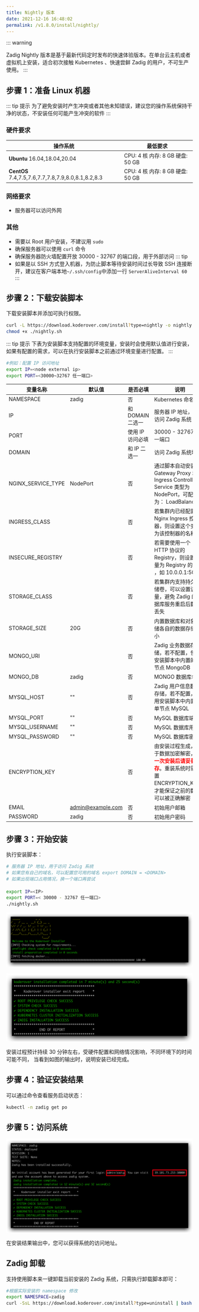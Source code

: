 ```yaml
---
title: Nightly 版本
date: 2021-12-16 16:48:02
permalink: /v1.8.0/install/nightly/
---
```

::: warning

 Zadig Nightly 版本是基于最新代码定时发布的快速体验版本。在单台云主机或者虚拟机上安装，适合初次接触 Kubernetes 、快速尝鲜 Zadig 的用户，不可生产使用。
:::
## 步骤 1：准备 Linux 机器

::: tip 提示
为了避免安装时产生冲突或者其他未知错误，建议您的操作系统保持干净的状态，不安装任何可能产生冲突的软件
:::

### 硬件要求

|  操作系统                                               |  最低要求                         |
| ------------------------------------------------------ | ---------------------------------|
| **Ubuntu** 16.04,18.04,20.04                           | CPU: 4 核  内存: 8 GB  硬盘: 50 GB |
| **CentOS** 7.4,7.5,7.6,7.7,7.8,7.9,8.0,8.1,8.2,8.3     | CPU: 4 核  内存: 8 GB  硬盘: 50 GB |


### 网络要求
- 服务器可以访问外网

### 其他
- 需要以 Root 用户安装，不建议用 `sudo`
- 确保服务器可以使用 `curl` 命令
- 确保服务器防火墙配置开放 30000 - 32767 的端口段，用于外部访问
::: tip
- 如果是以 SSH 方式登入机器，为防止脚本等待安装时间过长导致 SSH 连接断开，建议在客户端本地`~/.ssh/config`中添加一行 `ServerAliveInterval 60`
:::

## 步骤 2：下载安装脚本

下载安装脚本并添加可执行权限。
```bash
curl -L https://download.koderover.com/install?type=nightly -o nightly.sh
chmod +x ./nightly.sh
```

::: tip 提示
下表为安装脚本支持配置的环境变量，安装时会使用默认值进行安装，如果有配置的需求，可以在执行安装脚本之前通过环境变量进行配置。
:::

```bash
#例如：配置 IP 访问地址
export IP=<node external ip>
export PORT=<30000~32767 任一端口>
```

| 变量名称                   | 默认值                       | 是否必填         | 说明                                                                                                                                                       |
| -------------------------- | ---------------------------- | ---              | ----------------------                                                                                                                                     |
| NAMESPACE                  | zadig                        | 否               | Kubernetes 命名空间                                                                                                                                        |
| IP                         |                              | 和 DOMAIN 二选一 | 服务器 IP 地址，用于访问 Zadig 系统                                                                                                                        |
| PORT                       |                              | 使用 IP 访问必填 | 30000 - 32767 任一端口                                                                                                                                     |
| DOMAIN                     |                              | 和 IP 二选一     | 访问 Zadig 系统域名                                                                                                                                        |
| NGINX_SERVICE_TYPE         | NodePort                     | 否               | 通过脚本自动安装的 Gateway Proxy 和 Ingress Controller Service 类型为 NodePort，可配置为： LoadBalancer                                                     |
| INGRESS_CLASS              |                              | 否               | 若集群内已经配置了 Nginx Ingress 控制器，则设置这个变量为该控制器的名称                                                                                    |
| INSECURE_REGISTRY          |                              | 否               | 若需要使用一个 HTTP 协议的 Registry，则设置该变量为 Registry 的地址 ，如 10.0.0.1:5000                                                                     |
| STORAGE_CLASS              |                              | 否               | 若集群内支持持久存储卷，可以设置该变量，避免 Zadig 的数据库服务重启后数据丢失                                                                              |
| STORAGE_SIZE               | 20G                          | 否               | 内置数据库和对象存储各自的数据存储大小                                                                                                                     |
| MONGO_URI                  |                              | 否               | Zadig 业务数据存储，若不配置，使用安装脚本中内置的单节点 MongoDB                                                                                           |
| MONGO_DB                   | zadig                        | 否               | MONGO 数据库名称                                                                                                                                           |
| MYSQL_HOST                 | ""                           | 否               | Zadig 用户信息数据存储，若不配置，使用安装脚本中内置的单节点 MySQL                                                                                         |
| MYSQL_PORT                 | ""                           | 否               | MySQL 数据库端口                                                                                                                                           |
| MYSQL_USERNAME             | ""                           | 否               | MySQL 数据库用户名                                                                                                                                         |
| MYSQL_PASSWORD             | ""                           | 否               | MySQL 数据库密码                                                                                                                                           |
| ENCRYPTION_KEY             |                              | 否               | 由安装过程生成，用于数据加密解密，<font color=#FF000 >**第一次安装后请妥善保存**</font>。重装系统时需设置 ENCRYPTION_KEY，才能保证之前的数据可以被正确解密 |
| EMAIL                      | admin@example.com            | 否               | 初始用户邮箱                                                                                                                                               |
| PASSWORD                   | zadig                        | 否               | 初始用户密码                                                                                                                                               |

## 步骤 3：开始安装

执行安装脚本：

```bash
# 服务器 IP 地址，用于访问 Zadig 系统
# 如果您有自己的域名，可以配置您可用的域名 export DOMAIN = <DOMAIN>
# 如果出现端口占用情况，换一个端口再尝试

export IP=<IP>
export PORT=< 30000 - 32767 任一端口>
./nightly.sh
```

![安装参数输入](./_images/all_in_one_install_prompt.png)


![预期安装结果](./_images/all_in_one_success.png)

安装过程预计持续 30 分钟左右，受硬件配置和网络情况影响，不同环境下的时间可能不同，
当看到如图的输出时，说明安装已经完成。
## 步骤 4：验证安装结果

可以通过命令查看服务启动状态：

```bash
kubectl -n zadig get po
```
## 步骤 5：访问系统

![预期安装结果](./_images/get_endpoint.png)

在安装结果输出中，您可以获得系统的访问地址。

## Zadig 卸载

支持使用脚本来一键卸载当前安装的 Zadig 系统，只需执行卸载脚本即可：

```bash
#根据实际安装的 namespace 修改
export NAMESPACE=zadig
curl -SsL https://download.koderover.com/install?type=uninstall | bash
```
